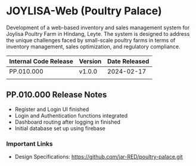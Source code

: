 # JOYLISA-Web (Poultry Palace)
Development of a web-based inventory and sales management system for Joylisa Poultry Farm in Hindang, Leyte. The system is designed to address the unique challenges faced by small-scale poultry farms in terms of inventory management, sales optimization, and regulatory compliance.

| Internal Code Release | Version | Date Released |
| ------------- | ------------- | ------------- | 
| PP.010.000 | v1.0.0 | 2024-02-17 | 
|            |        |            | 


## PP.010.000 Release Notes 
* Register and Login UI finished
* Login and Authentication functions integrated
* Dashboard routing after logging in finished
* Initial database set up using firebase

### Important Links
* Design Specifications: https://github.com/jar-RED/poultry-palace.git
